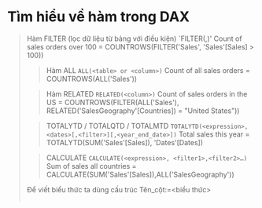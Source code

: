 # Tìm hiểu về hàm trong DAX

> Hàm FILTER (lọc dữ liệu từ bảng với điều kiện)
>`FILTER(<table>,<filter>)'
>Count of sales orders over 100 = COUNTROWS(FILTER('Sales', 'Sales'[Sales] > 100))

> Hàm ALL
`ALL(<table> or <column>)`
Count of all sales orders = COUNTROWS(ALL('Sales'))

> Hàm RELATED
`RELATED(<column>)`
Count of sales orders in the US = COUNTROWS(FILTER(ALL('Sales'), RELATED('SalesGeography'[Countries]) = "United States"))

> TOTALYTD / TOTALQTD / TOTALMTD
`TOTALYTD(<expression>,<dates>[,<filter>][,<year_end_date>])`
Total sales this year = TOTALYTD(SUM('Sales'[Sales]), 'Dates'[Dates])

> CALCULATE 
`CALCULATE(<expression>, <filter1>,<filter2>…)`
Sum of sales all countries = CALCULATE(SUM('Sales'[Sales]),ALL('SalesGeography'))

Để viết biểu thức ta dùng cấu trúc
Tên_cột:=<biểu thức>
